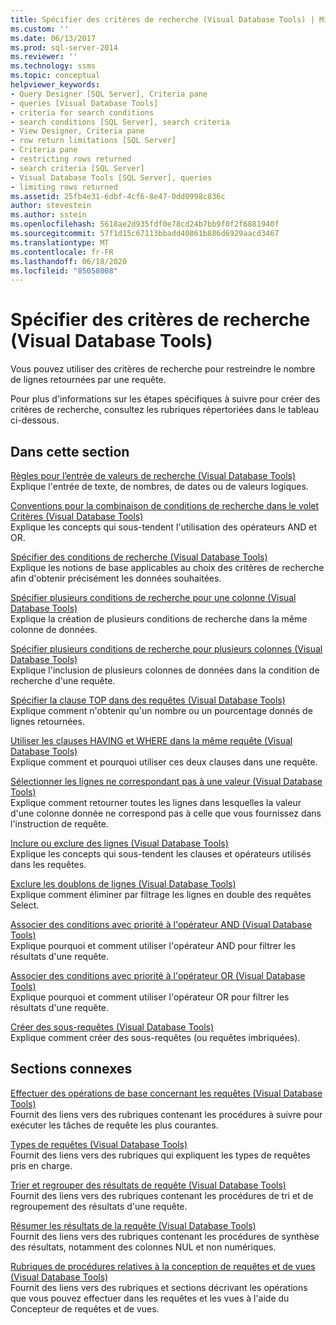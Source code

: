 ```yaml
---
title: Spécifier des critères de recherche (Visual Database Tools) | Microsoft Docs
ms.custom: ''
ms.date: 06/13/2017
ms.prod: sql-server-2014
ms.reviewer: ''
ms.technology: ssms
ms.topic: conceptual
helpviewer_keywords:
- Query Designer [SQL Server], Criteria pane
- queries [Visual Database Tools]
- criteria for search conditions
- search conditions [SQL Server], search criteria
- View Designer, Criteria pane
- row return limitations [SQL Server]
- Criteria pane
- restricting rows returned
- search criteria [SQL Server]
- Visual Database Tools [SQL Server], queries
- limiting rows returned
ms.assetid: 25fb4e31-6dbf-4cf6-8e47-0dd0998c836c
author: stevestein
ms.author: sstein
ms.openlocfilehash: 5618ae2d935fdf0e78cd24b7bb9f0f2f6881940f
ms.sourcegitcommit: 57f1d15c67113bbadd40861b886d6929aacd3467
ms.translationtype: MT
ms.contentlocale: fr-FR
ms.lasthandoff: 06/18/2020
ms.locfileid: "85058008"
---
```

# <a name="specify-search-criteria-visual-database-tools"></a>Spécifier des critères de recherche (Visual Database Tools)
  Vous pouvez utiliser des critères de recherche pour restreindre le nombre de lignes retournées par une requête.  
  
 Pour plus d'informations sur les étapes spécifiques à suivre pour créer des critères de recherche, consultez les rubriques répertoriées dans le tableau ci-dessous.  
  
## <a name="in-this-section"></a>Dans cette section  
 [Règles pour l’entrée de valeurs de recherche &#40;Visual Database Tools&#41;](visual-database-tools.md)  
 Explique l'entrée de texte, de nombres, de dates ou de valeurs logiques.  
  
 [Conventions pour la combinaison de conditions de recherche dans le volet Critères &#40;Visual Database Tools&#41;](conventions-combine-search-conditions-in-criteria-pane-visual-db-tools.md)  
 Explique les concepts qui sous-tendent l'utilisation des opérateurs AND et OR.  
  
 [Spécifier des conditions de recherche &#40;Visual Database Tools&#41;](specify-search-conditions-visual-database-tools.md)  
 Explique les notions de base applicables au choix des critères de recherche afin d'obtenir précisément les données souhaitées.  
  
 [Spécifier plusieurs conditions de recherche pour une colonne &#40;Visual Database Tools&#41;](specify-multiple-search-conditions-for-one-column-visual-database-tools.md)  
 Explique la création de plusieurs conditions de recherche dans la même colonne de données.  
  
 [Spécifier plusieurs conditions de recherche pour plusieurs colonnes &#40;Visual Database Tools&#41;](specify-multiple-search-conditions-for-multiple-columns-visual-database-tools.md)  
 Explique l'inclusion de plusieurs colonnes de données dans la condition de recherche d'une requête.  
  
 [Spécifier la clause TOP dans des requêtes &#40;Visual Database Tools&#41;](specify-the-top-clause-in-queries-visual-database-tools.md)  
 Explique comment n'obtenir qu'un nombre ou un pourcentage donnés de lignes retournées.  
  
 [Utiliser les clauses HAVING et WHERE dans la même requête &#40;Visual Database Tools&#41;](use-having-and-where-clauses-in-the-same-query-visual-database-tools.md)  
 Explique comment et pourquoi utiliser ces deux clauses dans une requête.  
  
 [Sélectionner les lignes ne correspondant pas à une valeur &#40;Visual Database Tools&#41;](select-rows-that-do-not-match-a-value-visual-database-tools.md)  
 Explique comment retourner toutes les lignes dans lesquelles la valeur d'une colonne donnée ne correspond pas à celle que vous fournissez dans l'instruction de requête.  
  
 [Inclure ou exclure des lignes &#40;Visual Database Tools&#41;](include-or-exclude-rows-visual-database-tools.md)  
 Explique les concepts qui sous-tendent les clauses et opérateurs utilisés dans les requêtes.  
  
 [Exclure les doublons de lignes &#40;Visual Database Tools&#41;](exclude-duplicate-rows-visual-database-tools.md)  
 Explique comment éliminer par filtrage les lignes en double des requêtes Select.  
  
 [Associer des conditions avec priorité à l'opérateur AND &#40;Visual Database Tools&#41;](combine-conditions-when-and-has-precedence-visual-database-tools.md)  
 Explique pourquoi et comment utiliser l'opérateur AND pour filtrer les résultats d'une requête.  
  
 [Associer des conditions avec priorité à l'opérateur OR &#40;Visual Database Tools&#41;](combine-conditions-when-or-has-precedence-visual-database-tools.md)  
 Explique pourquoi et comment utiliser l'opérateur OR pour filtrer les résultats d'une requête.  
  
 [Créer des sous-requêtes &#40;Visual Database Tools&#41;](create-subqueries-visual-database-tools.md)  
 Explique comment créer des sous-requêtes (ou requêtes imbriquées).  
  
## <a name="related-sections"></a>Sections connexes  
 [Effectuer des opérations de base concernant les requêtes &#40;Visual Database Tools&#41;](perform-basic-operations-with-queries-visual-database-tools.md)  
 Fournit des liens vers des rubriques contenant les procédures à suivre pour exécuter les tâches de requête les plus courantes.  
  
 [Types de requêtes &#40;Visual Database Tools&#41;](types-of-queries-visual-database-tools.md)  
 Fournit des liens vers des rubriques qui expliquent les types de requêtes pris en charge.  
  
 [Trier et regrouper des résultats de requête &#40;Visual Database Tools&#41;](sort-and-group-query-results-visual-database-tools.md)  
 Fournit des liens vers des rubriques contenant les procédures de tri et de regroupement des résultats d'une requête.  
  
 [Résumer les résultats de la requête &#40;Visual Database Tools&#41;](summarize-query-results-visual-database-tools.md)  
 Fournit des liens vers des rubriques contenant les procédures de synthèse des résultats, notamment des colonnes NUL et non numériques.  
  
 [Rubriques de procédures relatives à la conception de requêtes et de vues &#40;Visual Database Tools&#41;](design-queries-and-views-how-to-topics-visual-database-tools.md)  
 Fournit des liens vers des rubriques et sections décrivant les opérations que vous pouvez effectuer dans les requêtes et les vues à l'aide du Concepteur de requêtes et de vues.  
  
  

